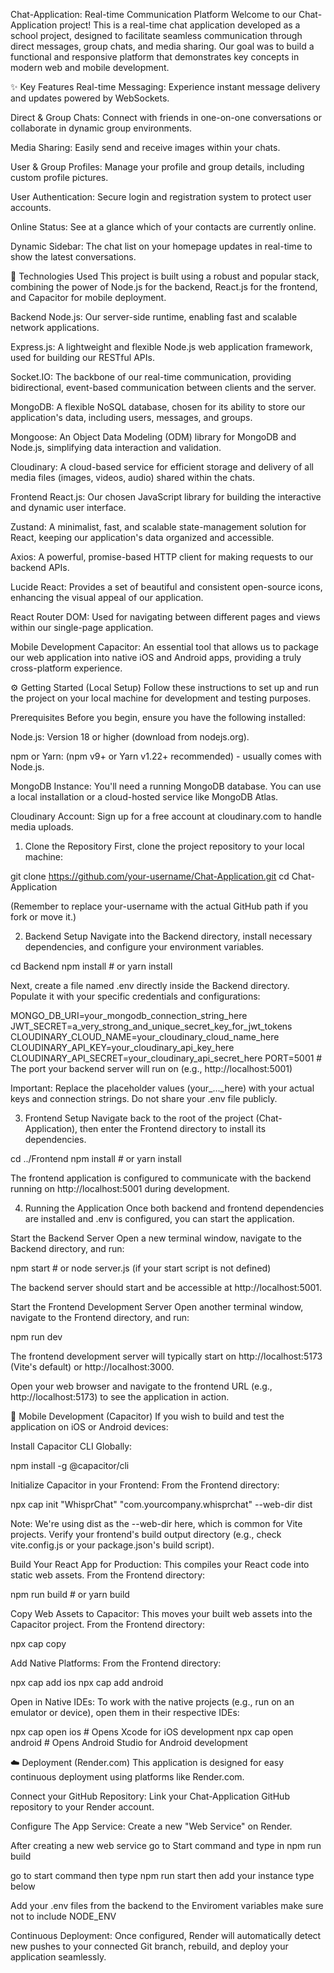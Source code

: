 Chat-Application: Real-time Communication Platform
Welcome to our Chat-Application project! This is a real-time chat application developed as a school project, designed to facilitate seamless communication through direct messages, group chats, and media sharing. Our goal was to build a functional and responsive platform that demonstrates key concepts in modern web and mobile development.

✨ Key Features
Real-time Messaging: Experience instant message delivery and updates powered by WebSockets.

Direct & Group Chats: Connect with friends in one-on-one conversations or collaborate in dynamic group environments.

Media Sharing: Easily send and receive images within your chats.

User & Group Profiles: Manage your profile and group details, including custom profile pictures.

User Authentication: Secure login and registration system to protect user accounts.

Online Status: See at a glance which of your contacts are currently online.

Dynamic Sidebar: The chat list on your homepage updates in real-time to show the latest conversations.

🚀 Technologies Used
This project is built using a robust and popular stack, combining the power of Node.js for the backend, React.js for the frontend, and Capacitor for mobile deployment.

Backend
Node.js: Our server-side runtime, enabling fast and scalable network applications.

Express.js: A lightweight and flexible Node.js web application framework, used for building our RESTful APIs.

Socket.IO: The backbone of our real-time communication, providing bidirectional, event-based communication between clients and the server.

MongoDB: A flexible NoSQL database, chosen for its ability to store our application's data, including users, messages, and groups.

Mongoose: An Object Data Modeling (ODM) library for MongoDB and Node.js, simplifying data interaction and validation.

Cloudinary: A cloud-based service for efficient storage and delivery of all media files (images, videos, audio) shared within the chats.

Frontend
React.js: Our chosen JavaScript library for building the interactive and dynamic user interface.

Zustand: A minimalist, fast, and scalable state-management solution for React, keeping our application's data organized and accessible.

Axios: A powerful, promise-based HTTP client for making requests to our backend APIs.

Lucide React: Provides a set of beautiful and consistent open-source icons, enhancing the visual appeal of our application.

React Router DOM: Used for navigating between different pages and views within our single-page application.

Mobile Development
Capacitor: An essential tool that allows us to package our web application into native iOS and Android apps, providing a truly cross-platform experience.

⚙️ Getting Started (Local Setup)
Follow these instructions to set up and run the project on your local machine for development and testing purposes.

Prerequisites
Before you begin, ensure you have the following installed:

Node.js: Version 18 or higher (download from nodejs.org).

npm or Yarn: (npm v9+ or Yarn v1.22+ recommended) - usually comes with Node.js.

MongoDB Instance: You'll need a running MongoDB database. You can use a local installation or a cloud-hosted service like MongoDB Atlas.

Cloudinary Account: Sign up for a free account at cloudinary.com to handle media uploads.

1. Clone the Repository
First, clone the project repository to your local machine:

git clone https://github.com/your-username/Chat-Application.git
cd Chat-Application

(Remember to replace your-username with the actual GitHub path if you fork or move it.)

2. Backend Setup
Navigate into the Backend directory, install necessary dependencies, and configure your environment variables.

cd Backend
npm install # or yarn install

Next, create a file named .env directly inside the Backend directory. Populate it with your specific credentials and configurations:

MONGO_DB_URI=your_mongodb_connection_string_here
JWT_SECRET=a_very_strong_and_unique_secret_key_for_jwt_tokens
CLOUDINARY_CLOUD_NAME=your_cloudinary_cloud_name_here
CLOUDINARY_API_KEY=your_cloudinary_api_key_here
CLOUDINARY_API_SECRET=your_cloudinary_api_secret_here
PORT=5001 # The port your backend server will run on (e.g., http://localhost:5001)

Important: Replace the placeholder values (your_..._here) with your actual keys and connection strings. Do not share your .env file publicly.

3. Frontend Setup
Navigate back to the root of the project (Chat-Application), then enter the Frontend directory to install its dependencies.

cd ../Frontend
npm install # or yarn install

The frontend application is configured to communicate with the backend running on http://localhost:5001 during development.

4. Running the Application
Once both backend and frontend dependencies are installed and .env is configured, you can start the application.

Start the Backend Server
Open a new terminal window, navigate to the Backend directory, and run:

npm start # or node server.js (if your start script is not defined)

The backend server should start and be accessible at http://localhost:5001.

Start the Frontend Development Server
Open another terminal window, navigate to the Frontend directory, and run:

npm run dev

The frontend development server will typically start on http://localhost:5173 (Vite's default) or http://localhost:3000.

Open your web browser and navigate to the frontend URL (e.g., http://localhost:5173) to see the application in action.

📱 Mobile Development (Capacitor)
If you wish to build and test the application on iOS or Android devices:

Install Capacitor CLI Globally:

npm install -g @capacitor/cli

Initialize Capacitor in your Frontend:
From the Frontend directory:

npx cap init "WhisprChat" "com.yourcompany.whisprchat" --web-dir dist

Note: We're using dist as the --web-dir here, which is common for Vite projects. Verify your frontend's build output directory (e.g., check vite.config.js or your package.json's build script).

Build Your React App for Production:
This compiles your React code into static web assets. From the Frontend directory:

npm run build # or yarn build

Copy Web Assets to Capacitor:
This moves your built web assets into the Capacitor project. From the Frontend directory:

npx cap copy

Add Native Platforms:
From the Frontend directory:

npx cap add ios
npx cap add android

Open in Native IDEs:
To work with the native projects (e.g., run on an emulator or device), open them in their respective IDEs:

npx cap open ios    # Opens Xcode for iOS development
npx cap open android # Opens Android Studio for Android development

☁️ Deployment (Render.com)
This application is designed for easy continuous deployment using platforms like Render.com.

Connect your GitHub Repository: Link your Chat-Application GitHub repository to your Render account.

Configure The App Service: Create a new "Web Service" on Render.

After creating a new web service go to Start command and type in npm run build

go to start command then type npm run start then add your instance type below

Add your .env files from the backend to the Enviroment variables make sure not to include NODE_ENV

Continuous Deployment: Once configured, Render will automatically detect new pushes to your connected Git branch, rebuild, and deploy your application seamlessly.

